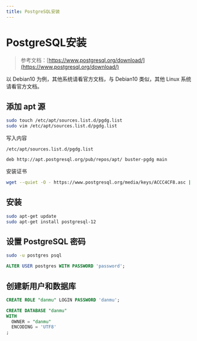 ```yaml
---
title: PostgreSQL安装
---
```


# PostgreSQL安装

> 参考文档：[https://www.postgresql.org/download/](https://www.postgresql.org/download/)

以 Debian10 为例，其他系统请看官方文档，与 Debian10 类似，其他 Linux 系统请看官方文档。

## 添加 apt 源

```bash
sudo touch /etc/apt/sources.list.d/pgdg.list
sudo vim /etc/apt/sources.list.d/pgdg.list
```

写入内容

`/etc/apt/sources.list.d/pgdg.list`

```
deb http://apt.postgresql.org/pub/repos/apt/ buster-pgdg main
```

安装证书

```bash
wget --quiet -O - https://www.postgresql.org/media/keys/ACCC4CF8.asc | sudo apt-key add -
```

## 安装

```bash
sudo apt-get update
sudo apt-get install postgresql-12
```

## 设置 PostgreSQL 密码

```bash
sudo -u postgres psql
```

```sql
ALTER USER postgres WITH PASSWORD 'password';
```

## 创建新用户和数据库

```sql
CREATE ROLE "danmu" LOGIN PASSWORD 'danmu';

CREATE DATABASE "danmu"
WITH
  OWNER = "danmu"
  ENCODING = 'UTF8'
;
```

<ClientOnly>
  <Vssue title="PostgreSQL-Other | 弹幕服务器文档" />
</ClientOnly>

